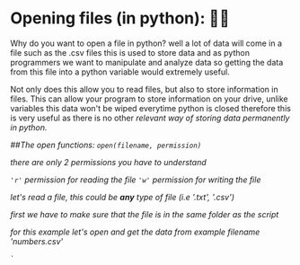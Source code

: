 # Opening files (in python): 🧙‍♂️

Why do you want to open a file in python? well a lot of data will come in a file such as the .csv files
this is used to store data and as python programmers we want to manipulate and analyze data so getting the data from this file
into a python variable would extremely useful.

Not only does this allow you to read files, but also to store information in files.
This can allow your program to store information on your drive, unlike variables this data won't be wiped everytime python is closed
therefore this is very useful as there is no other <em>relevant<em/> way of storing data permanently in python.

##The open functions: `open(filename, permission)`

there are only 2 permissions you have to understand

`'r'` permission for reading the file
`'w'` permission for writing the file

let's read a file, this could be **any** type of file (i.e '.txt', '.csv')

first we have to make sure that the file is in the same folder as the script

for this example let's open and get the data from example filename 'numbers.csv'

`
